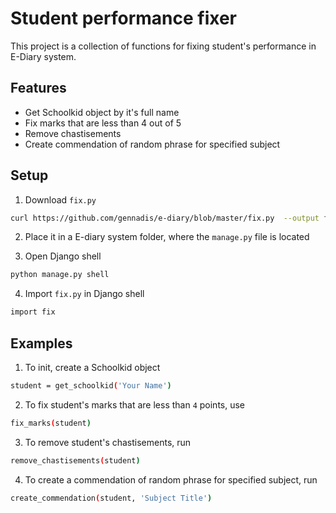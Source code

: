 # Student performance fixer

This project is a collection of functions for fixing student's performance in E-Diary system.

## Features
- Get Schoolkid object by it's full name
- Fix marks that are less than 4 out of 5
- Remove chastisements
- Create commendation of random phrase for specified subject

## Setup
1. Download `fix.py`
```bash
curl https://github.com/gennadis/e-diary/blob/master/fix.py  --output fix.py
```

2. Place it in a E-diary system folder, where the `manage.py` file is located

3. Open Django shell
```bash
python manage.py shell
```

4. Import `fix.py` in Django shell
```bash
import fix
```                        

## Examples
1. To init, create a Schoolkid object
```bash
student = get_schoolkid('Your Name')
```

2. To fix student's marks that are less than `4` points, use
```bash
fix_marks(student)
```

3. To remove student's chastisements, run
```bash
remove_chastisements(student)
```


4. To create a commendation of random phrase for specified subject, run
```bash
create_commendation(student, 'Subject Title')
```
